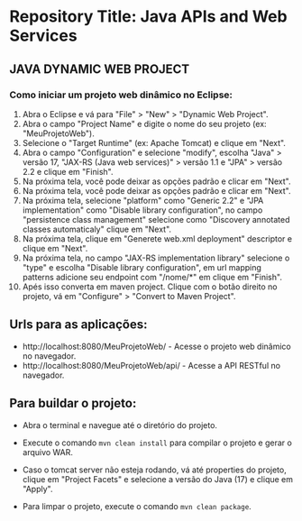 # Repository Title: Java APIs and Web Services

## JAVA DYNAMIC WEB PROJECT

### Como iniciar um projeto web dinâmico no Eclipse:

1. Abra o Eclipse e vá para "File" > "New" > "Dynamic Web Project".
2. Abra o campo "Project Name" e digite o nome do seu projeto (ex: "MeuProjetoWeb").
3. Selecione o "Target Runtime" (ex: Apache Tomcat) e clique em "Next".
4. Abra o campo "Configuration" e selecione "modify", escolha "Java" > versão 17, "JAX-RS (Java web services)" > versão 1.1 e "JPA" > versão 2.2 e clique em "Finish".
5. Na próxima tela, você pode deixar as opções padrão e clicar em "Next".
6. Na próxima tela, você pode deixar as opções padrão e clicar em "Next".
7. Na próxima tela, selecione "platform" como "Generic 2.2" e "JPA implementation" como "Disable library configuration", no campo "persistence class management" selecione como "Discovery annotated classes automaticaly" clique em "Next".
8. Na próxima tela, clique em "Generete web.xml deployment" descriptor e clique em "Next".
9. Na próxima tela, no campo "JAX-RS implementation library" selecione o "type" e escolha "Disable library configuration", em url mapping patterns adicione seu endpoint com "/nome/\*" em clique em "Finish".
10. Apés isso converta em maven project. Clique com o botão direito no projeto, vá em "Configure" > "Convert to Maven Project".

## Urls para as aplicações:

- http://localhost:8080/MeuProjetoWeb/ - Acesse o projeto web dinâmico no navegador.
- http://localhost:8080/MeuProjetoWeb/api/ - Acesse a API RESTful no navegador.

## Para buildar o projeto:

- Abra o terminal e navegue até o diretório do projeto.

- Execute o comando `mvn clean install` para compilar o projeto e gerar o arquivo WAR.

- Caso o tomcat server não esteja rodando, vá até properties do projeto, clique em "Project Facets" e selecione a versão do Java (17) e clique em "Apply".

- Para limpar o projeto, execute o comando `mvn clean package`.

